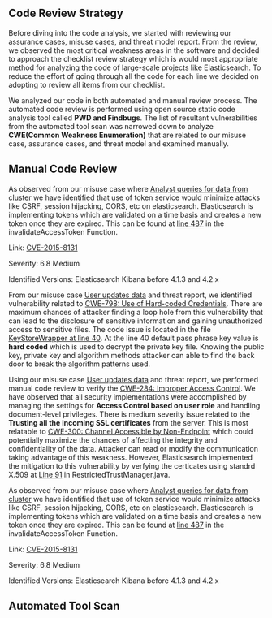 ## Code Review Strategy

Before diving into the code analysis, we started with reviewing our assurance cases, misuse cases, and threat model report. From the review, we observed the most critical weakness areas in the software and decided to approach the checklist review strategy which is would most appropriate method for analyzing the code of large-scale projects like Elasticsearch. To reduce the effort of going through all the code for each line we decided on adopting to review all items from our checklist.

We analyzed our code in both automated and manual review process. The automated code review is performed using open source static code analysis tool called **PWD and Findbugs**. The list of resultant vulnerabilities from the automated tool scan was narrowed  down to analyze  **CWE(Common Weakness Enumeration)** that are related to our misuse case, assurance cases, and threat model and examined manually.

## Manual Code Review
As observed from our misuse case where [Analyst queries for data from cluster](https://github.com/swrp/CYBR8420-SemesterProject/blob/master/submissions/SoftwareSecurityRequirements.md#analyst-queries-for-data-from-cluster) we have identified that use of token service would minimize attacks like CSRF, session hijacking, CORS, etc on elasticsearch. Elasticsearch is implementing tokens which are validated on a time basis and creates a new token once they are expired. This can be found at [line 487](https://github.com/swrp/elasticsearch/blob/76095c7fee7b9982d4ca243c42eacb29f4f9b3a5/x-pack/plugin/security/src/main/java/org/elasticsearch/xpack/security/authc/TokenService.java#L487) in the invalidateAccessToken Function. 

Link: [CVE-2015-8131](https://nvd.nist.gov/vuln/detail/CVE-2015-8131)

Severity: 6.8 Medium

Identified Versions: Elasticsearch Kibana before 4.1.3 and 4.2.x 



From our misuse case [User updates data](https://github.com/swrp/CYBR8420-SemesterProject/blob/master/submissions/SoftwareSecurityRequirements.md#User-updates-data) and threat report, we identified vulnerability related to [CWE-798: Use of Hard-coded Credentials](https://cwe.mitre.org/data/definitions/798.html). There are maximum chances of attacker finding a loop hole from this vulnerability that can lead to the disclosure of sensitive information and gaining unauthorized access to sensitive files. The code issue is located in the file [KeyStoreWrapper at line 40]( https://github.com/elastic/elasticsearch/blob/master/x-pack/plugin/core/src/main/java/org/elasticsearch/license/CryptUtils.java).
At the line 40 default pass phrase key value is **hard coded** which is used to decrypt the private key file. Knowing the public key, private key and algorithm methods attacker can able to find the back door to break the algorithm patterns used.

Using our misuse case [User updates data](https://github.com/swrp/CYBR8420-SemesterProject/blob/master/submissions/SoftwareSecurityRequirements.md#User-updates-data) and threat report, we performed manual code review to verify the [CWE-284: Improper Access Control]( https://cwe.mitre.org/data/definitions/284.html). We have observed that all security implementations were accomplished by managing the settings for **Access Control based on user role** and handling document-level privileges. There is medium severity issue related to the **Trusting all the incoming SSL certificates** from the server. This is most relatable to [CWE-300: Channel Accessible by Non-Endpoint](https://cwe.mitre.org/data/definitions/300.html) which could potentially maximize the chances of affecting the integrity and confidentiality of the data. Attacker can read or modify the communication taking advantage of this weakness.
However, Elasticsearch implemented the mitigation to this vulnerability by verfying the certicates using standrd X.509 at [Line 91](https://github.com/elastic/elasticsearch/blob/e179fd1274331e30bc3ddfb1ab789fb0d38c92bd/x-pack/plugin/core/src/main/java/org/elasticsearch/xpack/core/ssl/RestrictedTrustManager.java#L91) in RestrictedTrustManager.java.

As observed from our misuse case where [Analyst queries for data from cluster](https://github.com/swrp/CYBR8420-SemesterProject/blob/master/submissions/SoftwareSecurityRequirements.md#analyst-queries-for-data-from-cluster) we have identified that use of token service would minimize attacks like CSRF, session hijacking, CORS, etc on elasticsearch. Elasticsearch is implementing tokens which are validated on a time basis and creates a new token once they are expired. This can be found at [line 487](https://github.com/swrp/elasticsearch/blob/76095c7fee7b9982d4ca243c42eacb29f4f9b3a5/x-pack/plugin/security/src/main/java/org/elasticsearch/xpack/security/authc/TokenService.java#L487) in the invalidateAccessToken Function.

Link: [CVE-2015-8131](https://nvd.nist.gov/vuln/detail/CVE-2015-8131)

Severity: 6.8 Medium

Identified Versions: Elasticsearch Kibana before 4.1.3 and 4.2.x 


## Automated Tool Scan
